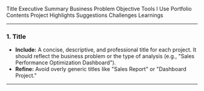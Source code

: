 Title
Executive Summary
Business Problem
Objective
Tools I Use
Portfolio Contents
Project Highlights
Suggestions
Challenges
Learnings









---

### **1. Title**
- **Include:** A concise, descriptive, and professional title for each project. It should reflect the business problem or the type of analysis (e.g., "Sales Performance Optimization Dashboard").  
- **Refine:** Avoid overly generic titles like "Sales Report" or "Dashboard Project."  

---


